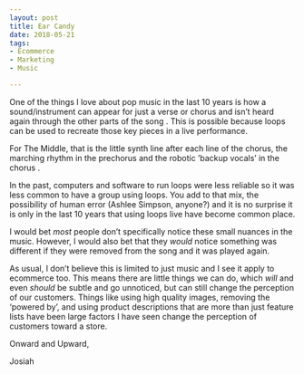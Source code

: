 ```yaml
---
layout: post
title: Ear Candy
date: 2018-05-21
tags:
- Ecommerce
- Marketing
- Music

---
```


One of the things I love about pop music in the last 10 years is how a sound/instrument can appear for just a verse or chorus and isn’t heard again through the other parts of the song . This is possible because loops can be used to recreate those key pieces in a live performance. 

For The Middle, that is the little synth line after each line of the chorus, the marching rhythm in the prechorus and the robotic ’backup vocals’ in the chorus . 

In the past, computers and software to run loops were less reliable so it was less common to have a group using loops. You add to that mix, the possibility of human error (Ashlee Simpson, anyone?) and it is no surprise it is only in the last 10 years that using loops live have become common place. 

I would bet _most_ people don’t specifically notice these small nuances in the music. However, I would also bet that they _would_ notice something was different if they were removed from the song and it was played again. 

As usual, I don’t believe this is limited to just music and I see it apply to ecommerce too. This means there are little things we can do, which _will_ and even _should_ be subtle and go unnoticed, but can still change the perception of our customers. Things like using high quality images, removing the ‘powered by’, and using product descriptions that are more than just feature lists have been large factors I have seen change the perception of customers toward a store. 

Onward and Upward, 

Josiah

